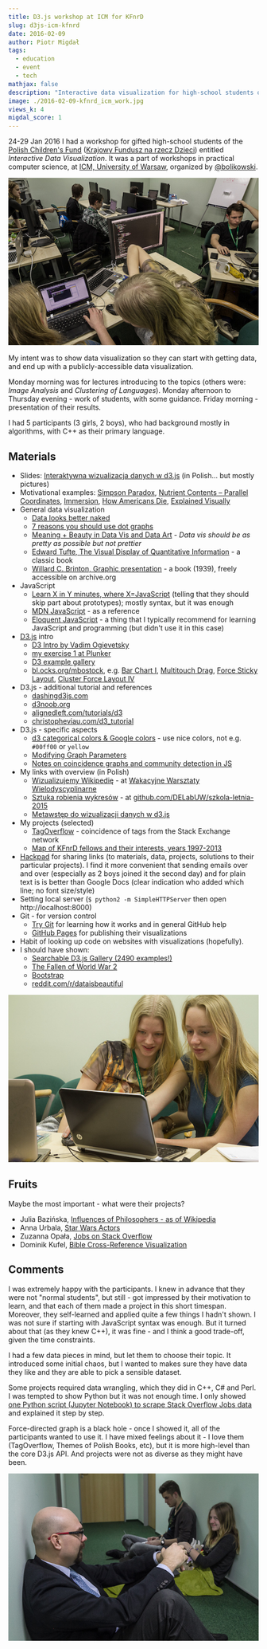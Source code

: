 ```yaml
---
title: D3.js workshop at ICM for KFnrD
slug: d3js-icm-kfnrd
date: 2016-02-09
author: Piotr Migdał
tags:
  - education
  - event
  - tech
mathjax: false
description: "Interactive data visualization for high-school students of KFnrD (24-29 Jan 2016) - materials, results."
image: ./2016-02-09-kfnrd_icm_work.jpg
views_k: 4
migdal_score: 1
---
```


24-29 Jan 2016 I had a workshop for gifted high-school students of the [Polish Children's Fund](https://en.wikipedia.org/wiki/Polish_Children%27s_Fund) ([Krajowy Fundusz na rzecz Dzieci](http://fundusz.org/)) entitled _Interactive Data Visualization_. It was a part of workshops in practical computer science, at [ICM, University of Warsaw](http://www.icm.edu.pl/web/guest), organized by [@bolikowski](https://twitter.com/bolikowski).

![Students working in a lab](./2016-02-09-kfnrd_icm_work.jpg)

My intent was to show data visualization so they can start with getting data, and end up with a publicly-accessible data visualization.

Monday morning was for lectures introducing to the topics (others were: _Image Analysis_ and _Clustering of Languages_). Monday afternoon to Thursday evening - work of students, with some guidance. Friday morning - presentation of their results.

I had 5 participants (3 girls, 2 boys), who had background mostly in algorithms, with C++ as their primary language.

## Materials

- Slides: [Interaktywna wizualizacja danych w d3.js](https://speakerdeck.com/pmigdal/interaktywna-wizualizacja-danych-w-d3-dot-js) (in Polish... but mostly pictures)
- Motivational examples: [Simpson Paradox](http://vudlab.com/simpsons/), [Nutrient Contents – Parallel Coordinates](http://exposedata.com/parallel/), [Immersion](https://immersion.media.mit.edu/demo), [How Americans Die](http://www.bloomberg.com/dataview/2014-04-17/how-americans-die.html), [Explained Visually](http://setosa.io/ev/)
- General data visualization
  - [Data looks better naked](http://darkhorseanalytics.com/blog/data-looks-better-naked)
  - [7 reasons you should use dot graphs](http://www.maartenlambrechts.be/to-the-point-7-reasons-you-should-use-dot-graphs)
  - [Meaning + Beauty in Data Vis and Data Art](http://lisacharlotterost.github.io/2015/12/19/Meaning-and-Beauty-in-Data-Vis/) - _Data vis should be as pretty as possible but not prettier_
  - [Edward Tufte, The Visual Display of Quantitative Information](http://www.edwardtufte.com/tufte/books_vdqi) - a classic book
  - [Willard C. Brinton, Graphic presentation](https://archive.org/stream/graphicpresentat00brinrich#page/n0/mode/thumb) - a book (1939), freely accessible on archive.org
- JavaScript
  - [Learn X in Y minutes, where X=JavaScript](https://learnxinyminutes.com/docs/javascript/) (telling that they should skip part about prototypes); mostly syntax, but it was enough
  - [MDN JavaScript](https://developer.mozilla.org/en-US/docs/Web/JavaScript) - as a reference
  - [Eloquent JavaScript](http://eloquentjavascript.net/) - a thing that I typically recommend for learning JavaScript and programming (but didn't use it in this case)
- [D3.js](https://d3js.org/) intro
  - [D3 Intro by Vadim Ogievetsky](http://vadim.ogievetsky.com/IntroD3/)
  - [my exercise 1 at Plunker](http://plnkr.co/edit/mt0Ubc?p=preview)
  - [D3 example gallery](https://github.com/mbostock/d3/wiki/Gallery)
  - [bl.ocks.org/mbostock](http://bl.ocks.org/mbostock), e.g. [Bar Chart I](http://bl.ocks.org/mbostock/7322386), [Multitouch Drag](http://bl.ocks.org/mbostock/9631744), [Force Sticky Layout](http://bl.ocks.org/mbostock/3750558), [Cluster Force Layout IV](http://bl.ocks.org/mbostock/7882658)
- D3.js - additional tutorial and references
  - [dashingd3js.com](http://dashingd3js.com/)
  - [d3noob.org](http://www.d3noob.org/)
  - [alignedleft.com/tutorials/d3](http://alignedleft.com/tutorials/d3/)
  - [christopheviau.com/d3_tutorial](http://christopheviau.com/d3_tutorial/)
- D3.js - specific aspects
  - [d3 categorical colors & Google colors](http://bl.ocks.org/aaizemberg/78bd3dade9593896a59d) - use nice colors, not e.g. `#00ff00` or `yellow`
  - [Modifying Graph Parameters](http://dhs.stanford.edu/dh/networks/)
  - [Notes on coincidence graphs and community detection in JS](https://github.com/stared/tagoverflow#methods-and-tricks)
- My links with overview (in Polish)
  - [Wizualizujemy Wikipedię](http://warsztatywww.wikidot.com/www10:wizualizujemy-wikipedie) - at [Wakacyjne Warsztaty Wielodyscyplinarne](http://warsztatywww.wikidot.com/en:indie-camp-for-hs-geeks)
  - [Sztuka robienia wykresów](https://github.com/DELabUW/szkola-letnia-2015/blob/master/zajecia/deser_sztuka_robienia_wykresow.ipynb) - at [github.com/DELabUW/szkola-letnia-2015](https://github.com/DELabUW/szkola-letnia-2015)
  - [Metawstęp do wizualizacji danych w d3.js](http://smarterpoland.pl/index.php/2014/06/metawstep-do-wizualizacji-danych-w-d3-js/)
- My projects (selected)
  - [TagOverflow](http://p.migdal.pl/tagoverflow/) - coincidence of tags from the Stack Exchange network
  - [Map of KFnrD fellows and their interests, years 1997-2013](http://p.migdal.pl/kfnrd_viz/mapa.html)
- [Hackpad](https://hackpad.com/) for sharing links (to materials, data, projects, solutions to their particular projects). I find it more convenient that sending emails over and over (especially as 2 boys joined it the second day) and for plain text is is better than Google Docs (clear indication who added which line; no font size/style)
- Setting local server (`$ python2 -m SimpleHTTPServer` then open http://localhost:8000)
- Git - for version control
  - [Try Git](https://try.github.io/) for learning how it works and in general GitHub help
  - [GitHub Pages](https://pages.github.com/) for publishing their visualizations
- Habit of looking up code on websites with visualizations (hopefully).
- I should have shown:
  - [Searchable D3.js Gallery (2490 examples!)](http://christopheviau.com/d3list/gallery.html)
  - [The Fallen of World War 2](http://www.fallen.io/ww2/)
  - [Bootstrap](http://getbootstrap.com/)
  - [reddit.com/r/dataisbeautiful](https://www.reddit.com/r/dataisbeautiful)

![Women can code better](./2016-02-09-kfnrd_icm_girls.jpg)

## Fruits

Maybe the most important - what were their projects?

- Julia Bazińska, [Influences of Philosophers - as of Wikipedia ](http://lamyiowce.github.io/philosophers-wiki/)
- Anna Urbala, [Star Wars Actors](http://floydwarshall.github.io/star_wars_actors/)
- Zuzanna Opała, [Jobs on Stack Overflow](https://zuuja.github.io/Jobs-on-Stack-Visualisation/)
- Dominik Kufel, [Bible Cross-Reference Visualization](https://dom98.github.io/Bible-Books-interconnections-visualization-using-d3.js/)

## Comments

I was extremely happy with the participants. I knew in advance that they were not "normal students", but still - got impressed by their motivation to learn, and that each of them made a project in this short timespan.
Moreover, they self-learned and applied quite a few things I hadn't shown.
I was not sure if starting with JavaScript syntax was enough. But it turned about that (as they knew C++), it was fine - and I think a good trade-off, given the time constraints.

I had a few data pieces in mind, but let them to choose their topic. It introduced some initial chaos, but I wanted to makes sure they have data they like and they are able to pick a sensible dataset.

Some projects required data wrangling, which they did in C++, C# and Perl. I was tempted to show Python but it was not enough time. I only showed [one Python script (Jupyter Notebook) to scrape Stack Overflow Jobs data](https://github.com/stared/Jobs-on-Stack-Visualisation/blob/master/careers%20data%20downloading.ipynb) and explained it step by step.

Force-directed graph is a black hole - once I showed it, all of the participants wanted to use it.
I have mixed feelings about it - I love them (TagOverflow, Themes of Polish Books, etc), but it is more high-level than the core D3.js API. And projects were not as diverse as they might have been.

![Informal talks in the corridor](./2016-02-09-kfnrd_icm_floor.jpg)
